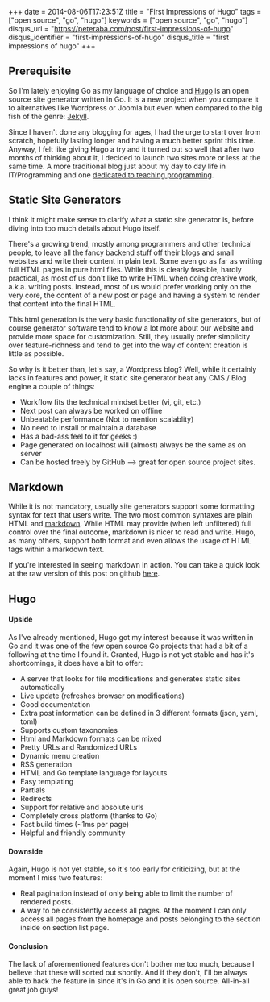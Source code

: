 +++
date = 2014-08-06T17:23:51Z
title = "First Impressions of Hugo"
tags = ["open source", "go", "hugo"]
keywords = ["open source", "go", "hugo"]
disqus_url = "https://peteraba.com/post/first-impressions-of-hugo"
disqus_identifier = "first-impressions-of-hugo"
disqus_title = "first impressions of hugo"
+++

Prerequisite
------------

So I'm lately enjoying Go as my language of choice and [Hugo](http://hugo.spf13.com/) is an open source site generator written in Go. It is a new project when you compare it to alternatives like Wordpress or Joomla but even when compared to the big fish of the genre: [Jekyll](http://jekyllrb.com/).

Since I haven't done any blogging for ages, I had the urge to start over from scratch, hopefully lasting longer and having a much better sprint this time. Anyway, I felt like giving Hugo a try and it turned out so well that after two months of thinking about it, I decided to launch two sites more or less at the same time. A more traditional blog just about my day to day life in IT/Programming and one [dedicated to teaching programming](http://devmonk.com/).


Static Site Generators
----------------------

I think it might make sense to clarify what a static site generator is, before diving into too much details about Hugo itself.

There's a growing trend, mostly among programmers and other technical people, to leave all the fancy backend stuff off their blogs and small websites and write their content in plain text. Some even go as far as writing full HTML pages in pure html files. While this is clearly feasible, hardly practical, as most of us don't like to write HTML when doing creative work, a.k.a. writing posts. Instead, most of us would prefer working only on the very core, the content of a new post or page and having a system to render that content into the final HTML.

This html generation is the very basic functionality of site generators, but of course generator software tend to know a lot more about our website and provide more space for customization. Still, they usually prefer simplicity over feature-richness and tend to get into the way of content creation is little as possible.

So why is it better than, let's say, a Wordpress blog? Well, while it certainly lacks in features and power, it static site generator beat any CMS / Blog engine a couple of things:

 * Workflow fits the technical mindset better (vi, git, etc.)
 * Next post can always be worked on offline
 * Unbeatable performance (Not to mention scalablity)
 * No need to install or maintain a database
 * Has a bad-ass feel to it for geeks :)
 * Page generated on localhost will (almost) always be the same as on server
 * Can be hosted freely by GitHub --> great for open source project sites.


Markdown
--------

While it is not mandatory, usually site generators support some formatting syntax for text that users write. The two most common syntaxes are plain HTML and [markdown](http://en.wikipedia.org/wiki/Markdown). While HTML may provide (when left unfiltered) full control over the final outcome, markdown is nicer to read and write. Hugo, as many others, support both format and even allows the usage of HTML tags within a markdown text.

If you're interested in seeing markdown in action. You can take a quick look at the raw version of this post on github [here](https://raw.githubusercontent.com/peteraba/peteraba.com/master/content/blog/first-impressions-of-hugo.md).


Hugo
----

#### Upside ####

As I've already mentioned, Hugo got my interest because it was written in Go and it was one of the few open source Go projects that had a bit of a following at the time I found it. Granted, Hugo is not yet stable and has it's shortcomings, it does have a bit to offer:

 * A server that looks for file modifications and generates static sites automatically
 * Live update (refreshes browser on modifications)
 * Good documentation
 * Extra post information can be defined in 3 different formats (json, yaml, toml)
 * Supports custom taxonomies
 * Html and Markdown formats can be mixed
 * Pretty URLs and Randomized URLs
 * Dynamic menu creation
 * RSS generation
 * HTML and Go template language for layouts
 * Easy templating
 * Partials
 * Redirects
 * Support for relative and absolute urls
 * Completely cross platform (thanks to Go)
 * Fast build times (~1ms per page)
 * Helpful and friendly community

#### Downside ####

Again, Hugo is not yet stable, so it's too early for criticizing, but at the moment I miss two features:

 * Real pagination instead of only being able to limit the number of rendered posts.
 * A way to be consistently access all pages. At the moment I can only access all pages from the homepage and posts belonging to the section inside on section list page.

#### Conclusion ####

The lack of aforementioned features don't bother me too much, because I believe that these will sorted out shortly. And if they don't, I'll be always able to hack the feature in since it's in Go and it is open source. All-in-all great job guys!

